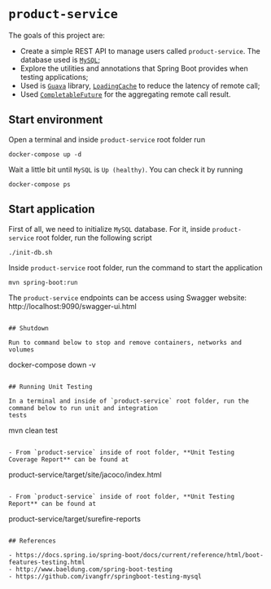 # `product-service`

The goals of this project are:

- Create a simple REST API to manage users called `product-service`. The database used is [`MySQL`](https://www.mysql.com);
- Explore the utilities and annotations that Spring Boot provides when testing applications;
- Used is [`Guava`](https://github.com/google/guava) library, [`LoadingCache`](https://guava.dev/releases/19.0/api/docs/com/google/common/cache/LoadingCache.html) to reduce the latency of remote call;
- Used [`CompletableFuture`](https://docs.oracle.com/javase/8/docs/api/java/util/concurrent/CompletableFuture.html) for the aggregating remote call result.

## Start environment

Open a terminal and inside `product-service` root folder run
```
docker-compose up -d
```

Wait a little bit until `MySQL` is `Up (healthy)`. You can check it by running
```
docker-compose ps
```

## Start application

First of all, we need to initialize `MySQL` database. For it, inside `product-service` root folder, run the
following script 
```
./init-db.sh
```

Inside `product-service` root folder, run the command to start the application
```
mvn spring-boot:run
```

The `product-service` endpoints can be access using Swagger website: http://localhost:9090/swagger-ui.html


```

## Shutdown

Run to command below to stop and remove containers, networks and volumes
```
docker-compose down -v
```

## Running Unit Testing

In a terminal and inside of `product-service` root folder, run the command below to run unit and integration
tests
```
mvn clean test
```

- From `product-service` inside of root folder, **Unit Testing Coverage Report** can be found at
```
product-service/target/site/jacoco/index.html
```

- From `product-service` inside of root folder, **Unit Testing Report** can be found at
```
product-service/target/surefire-reports
```

## References

- https://docs.spring.io/spring-boot/docs/current/reference/html/boot-features-testing.html
- http://www.baeldung.com/spring-boot-testing
- https://github.com/ivangfr/springboot-testing-mysql
